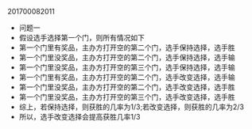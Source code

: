 201700082011
- 问题一
- 假设选手选择第一个门，则所有情况如下
- 第一个门里有奖品，主办方打开空的第二个门，选手保持选择，选手胜
- 第一个门里没奖品，主办方打开空的第二个门，选手保持选择，选手输
- 第一个门里没奖品，主办方打开空的第三个门，选手保持选择，选手输
- 第一个门里有奖品，主办方打开空的第二个门，选手改变选择，选手输
- 第一个门里没奖品，主办方打开空的第二个门，选手改变选择，选手胜
- 第一个门里没奖品，主办方打开空的第三个门，选手改变选择，选手胜
- 综上，若保持选择，则获胜的几率为1/3;若改变选择，则获胜的几率为2/3
- 所以，选手改变选择会提高获胜几率1/3
